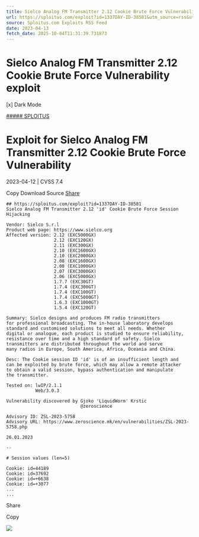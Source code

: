 ```yaml
---
title: Sielco Analog FM Transmitter 2.12 Cookie Brute Force Vulnerability exploit
url: https://sploitus.com/exploit?id=1337DAY-ID-38581&utm_source=rss&utm_medium=rss
source: Sploitus.com Exploits RSS Feed
date: 2023-04-13
fetch_date: 2025-10-04T11:31:39.731873
---
```


# Sielco Analog FM Transmitter 2.12 Cookie Brute Force Vulnerability exploit

[x]
Dark Mode

[##### SPLOITUS](/)

# Exploit for Sielco Analog FM Transmitter 2.12 Cookie Brute Force Vulnerability

2023-04-12 | CVSS 7.4

Copy
Download
Source
[Share](#share-url)

```
## https://sploitus.com/exploit?id=1337DAY-ID-38581
Sielco Analog FM Transmitter 2.12 'id' Cookie Brute Force Session Hijacking

Vendor: Sielco S.r.l
Product web page: https://www.sielco.org
Affected version: 2.12 (EXC5000GX)
                  2.12 (EXC120GX)
                  2.11 (EXC300GX)
                  2.10 (EXC1600GX)
                  2.10 (EXC2000GX)
                  2.08 (EXC1600GX)
                  2.08 (EXC1000GX)
                  2.07 (EXC3000GX)
                  2.06 (EXC5000GX)
                  1.7.7 (EXC30GT)
                  1.7.4 (EXC300GT)
                  1.7.4 (EXC100GT)
                  1.7.4 (EXC5000GT)
                  1.6.3 (EXC1000GT)
                  1.5.4 (EXC120GT)

Summary: Sielco designs and produces FM radio transmitters
for professional broadcasting. The in-house laboratory develops
standard and customised solutions to meet all needs. Whether
digital or analogue, each product is studied to ensure reliability,
resistance over time and a high standard of safety. Sielco
transmitters are distributed throughout the world and serve
many radios in Europe, South America, Africa, Oceania and China.

Desc: The Cookie session ID 'id' is of an insufficient length and
can be exploited by brute force, which may allow a remote attacker
to obtain a valid session, bypass authentication and manipulate
the transmitter.

Tested on: lwIP/2.1.1
           Web/3.0.3

Vulnerability discovered by Gjoko 'LiquidWorm' Krstic
                            @zeroscience

Advisory ID: ZSL-2023-5758
Advisory URL: https://www.zeroscience.mk/en/vulnerabilities/ZSL-2023-5758.php

26.01.2023

--

# Session values (len=5)

Cookie: id=44189
Cookie: id=37692
Cookie: id=+6638
Cookie: id=+3077
...
...
```

Share

Copy

![](https://mc.yandex.ru/watch/54912310)
